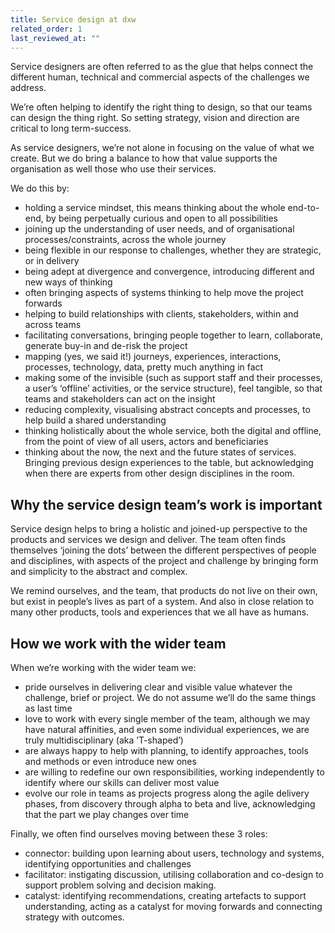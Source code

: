```yaml
---
title: Service design at dxw
related_order: 1
last_reviewed_at: ""
---
```


Service designers are often referred to as the glue that helps connect the different human, technical and commercial aspects of the challenges we address.

We’re often helping to identify the right thing to design, so that our teams can design the thing right. So setting strategy, vision and direction are critical to long term-success.

As service designers, we’re not alone in focusing on the value of what we create. But we do bring a balance to how that value supports the organisation as well those who use their services.

We do this by:

* holding a service mindset, this means thinking about the whole end-to-end, by being perpetually curious and open to all possibilities
* joining up the understanding of user needs, and of organisational processes/constraints, across the whole journey
* being flexible in our response to challenges, whether they are strategic, or in delivery
* being adept at divergence and convergence, introducing different and new ways of thinking
* often bringing aspects of systems thinking to help move the project forwards
* helping to build relationships with clients, stakeholders, within and across teams
* facilitating conversations, bringing people together to learn, collaborate, generate buy-in and de-risk the project
* mapping (yes, we said it!) journeys, experiences, interactions, processes, technology, data, pretty much anything in fact
* making some of the invisible (such as support staff and their processes, a user’s ‘offline’ activities, or the service structure), feel tangible, so that teams and stakeholders can act on the insight
* reducing complexity, visualising abstract concepts and processes, to help build a shared understanding
* thinking holistically about the whole service, both the digital and offline, from the point of view of all users, actors and beneficiaries
* thinking about the now, the next and the future states of services.
Bringing previous design experiences to the table, but acknowledging when there are experts from other design disciplines in the room.

## Why the service design team’s work is important

Service design helps to bring a holistic and joined-up perspective to the products and services we design and deliver. The team often finds themselves ‘joining the dots’ between the different perspectives of people and disciplines, with aspects of the project and challenge by bringing form and simplicity to the abstract and complex.

We remind ourselves, and the team, that products do not live on their own, but exist in people’s lives as part of a system. And also in close relation to many other products, tools and experiences that we all have as humans.


## How we work with the wider team

When we’re working with the wider team we:

* pride ourselves in delivering clear and visible value whatever the challenge, brief or project. We do not assume we’ll do the same things as last time
* love to work with every single member of the team, although we may have natural affinities, and even some individual experiences, we are truly multidisciplinary (aka ’T-shaped’)
* are always happy to help with planning, to identify approaches, tools and methods or even introduce new ones
* are willing to redefine our own responsibilities, working independently to identify where our skills can deliver most value
* evolve our role in teams as projects progress along the agile delivery phases, from discovery through alpha to beta and live, acknowledging that the part we play changes over time

Finally, we often find ourselves moving between these 3 roles:

* connector: building upon learning about users, technology and systems, identifying opportunities and challenges
* facilitator: instigating discussion, utilising collaboration and co-design to support problem solving and decision making.
* catalyst: identifying recommendations, creating artefacts to support understanding, acting as a catalyst for moving forwards and connecting strategy with outcomes.
